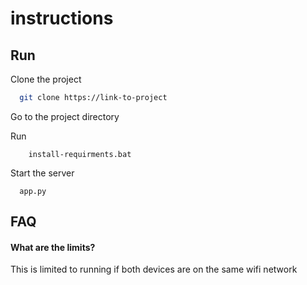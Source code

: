 
# instructions



## Run 

Clone the project

```bash
  git clone https://link-to-project
```

Go to the project directory

Run  
```
    install-requirments.bat
```



Start the server

```
  app.py
```


## FAQ

#### What are the limits?

This is limited to running if both devices are on the same wifi network



